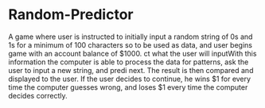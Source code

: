 # Random-Predictor
A game where user is instructed to initially input a random string of 0s and 1s for a minimum of 100 characters so to be used as data, and user begins game with an account balance of $1000. ct what the user will inputWith this information the computer is able to process the data for patterns, ask the user to input a new string, and predi next. The result is then compared and displayed to the user. If the user decides to continue, he wins $1 for every time the computer guesses wrong, and loses $1 every time the computer decides correctly.

